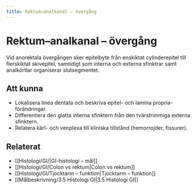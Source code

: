 ```yaml
---
title: Rektum–analkanal – övergång
---
```


# Rektum–analkanal – övergång

Vid anorektala övergången sker epitelbyte från enskiktat cylinderepitel till flerskiktat skivepitel, samtidigt som interna och externa sfinktrar samt analkörtlar organiserar slutsegmentet.

## Att kunna
- Lokalisera linea dentata och beskriva epitel- och lamina propria-förändringar.
- Differentiera den glatta interna sfinktern från den tvärstrimmiga externa sfinktern.
- Relatera kärl- och venplexa till kliniska tillstånd (hemorrojder, fissurer).

## Relaterat
- [[Histologi/GI/|GI-histologi – mål]]
- [[Histologi/GI/Colon vs rektum|Colon vs rektum]]
- [[Histologi/GI/Tjocktarm – funktion|Tjocktarm – funktion]]
- [[Målbeskrivning/3.5 Histologi GI|3.5 Histologi GI]]
